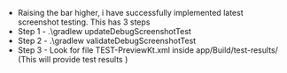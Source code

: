 - Raising the bar higher, i have successfully implemented latest screenshot testing. This has 3 steps 
- Step 1 -  .\gradlew updateDebugScreenshotTest 
- Step 2 -  .\gradlew validateDebugScreenshotTest
- Step 3 -  Look for file TEST-PreviewKt.xml inside app/Build/test-results/ (This will provide test results )


